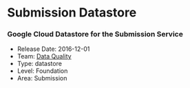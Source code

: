 # Submission Datastore
### Google Cloud Datastore for the Submission Service
* Release Date: 2016-12-01
* Team: [Data Quality](./../teams/data-quality.md)
* Type: datastore
* Level: Foundation
* Area: Submission
